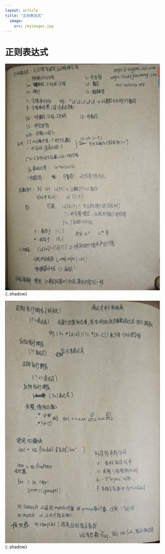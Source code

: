 ```yaml
---
layout: article
title: "正则表达式"
  image:
    src: /myimages.jpg
---
```


# 正则表达式

![Image](..\myimages\12.jpg){:.shadow}

![Image](..\myimages\11.jpg){:.shadow}